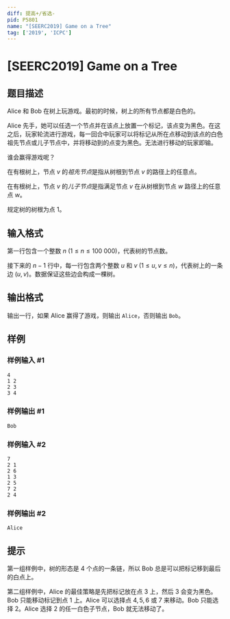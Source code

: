 ```yaml
---
diff: 提高+/省选-
pid: P5801
name: "[SEERC2019] Game on a Tree"
tag: ['2019', 'ICPC']
---
```

# [SEERC2019] Game on a Tree
## 题目描述

Alice 和 Bob 在树上玩游戏。最初的时候，树上的所有节点都是白色的。

Alice 先手，她可以任选一个节点并在该点上放置一个标记，该点变为黑色。在这之后，玩家轮流进行游戏，每一回合中玩家可以将标记从所在点移动到该点的白色祖先节点或儿子节点中，并将移动到的点变为黑色。无法进行移动的玩家即输。

谁会赢得游戏呢？

在有根树上，节点 $v$ 的*祖先节点*是指从树根到节点 $v$ 的路径上的任意点。

在有根树上，节点 $v$ 的*儿子节点*是指满足节点 $v$ 在从树根到节点 $w$ 路径上的任意点 $w$。

规定树的树根为点 $1$。
## 输入格式

第一行包含一个整数 $n \ (1 \leq n \leq 100 \ 000)$，代表树的节点数。

接下来的 $n-1$ 行中，每一行包含两个整数 $u$ 和 $v \ (1 \leq u, v \leq n)$，代表树上的一条边 $(u, v)$。数据保证这些边会构成一棵树。
## 输出格式

输出一行，如果 Alice 赢得了游戏，则输出 `Alice`，否则输出 `Bob`。
## 样例

### 样例输入 #1
```
4
1 2
2 3
3 4
```
### 样例输出 #1
```
Bob
```
### 样例输入 #2
```
7
2 1
2 6
1 3
2 5
7 2
2 4
```
### 样例输出 #2
```
Alice
```
## 提示

第一组样例中，树的形态是 $4$ 个点的一条链，所以 Bob 总是可以把标记移到最后的白点上。

第二组样例中，Alice 的最佳策略是先把标记放在点 $3$ 上，然后 $3$ 会变为黑色。Bob 只能移动标记到点 $1$ 上。Alice 可以选择点 $4, 5, 6$ 或 $7$ 来移动。Bob 只能选择 $2$。Alice 选择 $2$ 的任一白色子节点，Bob 就无法移动了。
